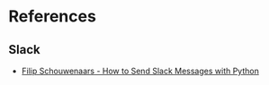 # References
## Slack
- [Filip Schouwenaars - How to Send Slack Messages with Python](https://www.datacamp.com/tutorial/how-to-send-slack-messages-with-python)
